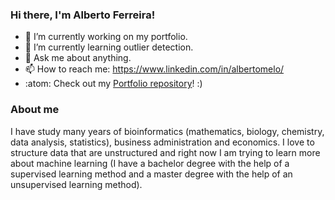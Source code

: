 ### Hi there, I'm Alberto Ferreira!

- 🔭 I’m currently working on my portfolio.
- 🌱 I’m currently learning outlier detection.
- 💬 Ask me about anything.
- 📫 How to reach me: https://www.linkedin.com/in/albertomelo/
- :atom: Check out my [Portfolio repository](https://github.com/albertoferreirademelo/portfolio)! :)

### About me
I have study many years of bioinformatics (mathematics, biology, chemistry, data analysis, statistics), business administration and economics. I love to structure data that are unstructured and right now I am trying to learn more about machine learning (I have a bachelor degree with the help of a supervised learning method and a master degree with the help of an unsupervised learning method).
